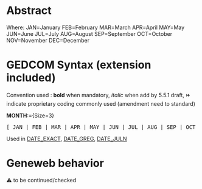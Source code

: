 ﻿# Abstract
Where:
JAN=January
FEB=February
MAR=March
APR=April
MAY=May
JUN=June
JUL=July
AUG=August
SEP=September
OCT=October
NOV=November
DEC=December


# GEDCOM Syntax (extension included)
Convention used : **bold** when mandatory, _italic_ when add by 5.5.1 draft, &#x23E9; indicate proprietary coding commonly used (amendment need to standard)<br />

**MONTH**:={Size=3}
<pre>
[ JAN | FEB | MAR | APR | MAY | JUN | JUL | AUG | SEP | OCT | NOV | DEC ]
</pre>
Used in <a href=Ged.DATE_EXACT.md>DATE_EXACT</a>, <a href=Ged.DATE_GREG.md>DATE_GREG</a>, <a href=Ged.DATE_JULN.md>DATE_JULN</a><br />

# Geneweb behavior


:warning: to be continued/checked

